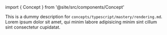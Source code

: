 import { Concept } from '@site/src/components/Concept'

<Concept
  title = "Rendering"
  kind  = "Mastery"
  block = {true}>
This is a dummy description for `concepts/typescript/mastery/rendering.md`.
Lorem ipsum dolor sit amet, qui minim labore adipisicing minim sint cillum sint consectetur cupidatat.  
</Concept>

